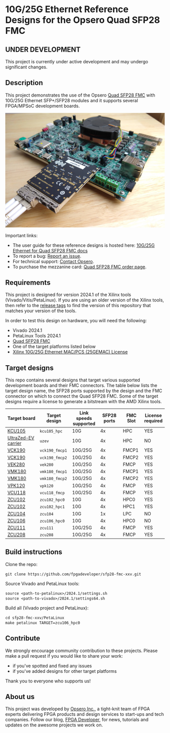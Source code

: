 # 10G/25G Ethernet Reference Designs for the Opsero Quad SFP28 FMC

## UNDER DEVELOPMENT

This project is currently under active development and may undergo significant changes.

## Description

This project demonstrates the use of the Opsero [Quad SFP28 FMC] with 10G/25G Ethernet SFP+/SFP28 modules
and it supports several FPGA/MPSoC development boards.

![Quad SFP28 FMC with VEK280](docs/source/images/quad-sfp28-fmc-vek280.jpg "Quad SFP28 FMC with VEK280")

Important links:

* The user guide for these reference designs is hosted here: [10G/25G Ethernet for Quad SFP28 FMC docs](https://sfp28-xxv.ethernetfmc.com "10G/25G Ethernet for Quad SFP28 FMC docs")
* To report a bug: [Report an issue](https://github.com/fpgadeveloper/sfp28-fmc-xxv/issues "Report an issue").
* For technical support: [Contact Opsero](https://opsero.com/contact-us "Contact Opsero").
* To purchase the mezzanine card: [Quad SFP28 FMC order page](https://opsero.com/product/quad-sfp28-fmc "Quad SFP28 FMC order page").

## Requirements

This project is designed for version 2024.1 of the Xilinx tools (Vivado/Vitis/PetaLinux). 
If you are using an older version of the Xilinx tools, then refer to the 
[release tags](https://github.com/fpgadeveloper/sfp28-fmc-xxv/tags "releases")
to find the version of this repository that matches your version of the tools.

In order to test this design on hardware, you will need the following:

* Vivado 2024.1
* PetaLinux Tools 2024.1
* [Quad SFP28 FMC]
* One of the target platforms listed below
* [Xilinx 10G/25G Ethernet MAC/PCS (25GEMAC) License](https://www.xilinx.com/products/intellectual-property/ef-di-25gemac.html)

## Target designs

This repo contains several designs that target various supported development boards and their
FMC connectors. The table below lists the target design name, the SFP28 ports supported by the design and 
the FMC connector on which to connect the Quad SFP28 FMC. Some of the target designs
require a license to generate a bitstream with the AMD Xilinx tools.

| Target board        | Target design     | Link speeds<br> supported | SFP28 ports | FMC Slot    | License<br> required |
|---------------------|-------------------|---------|-------------|-------------|-----|
| [KCU105]            | `kcu105_hpc`      | 10G     | 4x          | HPC         | YES |
| [UltraZed-EV carrier] | `uzev`          | 10G     | 4x          | HPC         | NO  |
| [VCK190]            | `vck190_fmcp1`    | 10G/25G | 4x          | FMCP1       | YES |
| [VCK190]            | `vck190_fmcp2`    | 10G/25G | 4x          | FMCP2       | YES |
| [VEK280]            | `vek280`          | 10G/25G | 4x          | FMCP        | YES |
| [VMK180]            | `vmk180_fmcp1`    | 10G/25G | 4x          | FMCP1       | YES |
| [VMK180]            | `vmk180_fmcp2`    | 10G/25G | 4x          | FMCP2       | YES |
| [VPK120]            | `vpk120`          | 10G/25G | 4x          | FMCP        | YES |
| [VCU118]            | `vcu118_fmcp`     | 10G/25G | 4x          | FMCP        | YES |
| [ZCU102]            | `zcu102_hpc0`     | 10G     | 4x          | HPC0        | YES |
| [ZCU102]            | `zcu102_hpc1`     | 10G     | 4x          | HPC1        | YES |
| [ZCU104]            | `zcu104`          | 10G     | 1x          | LPC         | NO  |
| [ZCU106]            | `zcu106_hpc0`     | 10G     | 4x          | HPC0        | NO  |
| [ZCU111]            | `zcu111`          | 10G/25G | 4x          | FMCP        | YES |
| [ZCU208]            | `zcu208`          | 10G/25G | 4x          | FMCP        | YES |

## Build instructions

Clone the repo:
```
git clone https://github.com/fpgadeveloper/sfp28-fmc-xxv.git
```

Source Vivado and PetaLinux tools:

```
source <path-to-petalinux>/2024.1/settings.sh
source <path-to-vivado>/2024.1/settings64.sh
```

Build all (Vivado project and PetaLinux):

```
cd sfp28-fmc-xxv/PetaLinux
make petalinux TARGET=zcu106_hpc0
```

## Contribute

We strongly encourage community contribution to these projects. Please make a pull request if you
would like to share your work:
* if you've spotted and fixed any issues
* if you've added designs for other target platforms

Thank you to everyone who supports us!

## About us

This project was developed by [Opsero Inc.](https://opsero.com "Opsero Inc."),
a tight-knit team of FPGA experts delivering FPGA products and design services to start-ups and tech companies. 
Follow our blog, [FPGA Developer](https://www.fpgadeveloper.com "FPGA Developer"), for news, tutorials and
updates on the awesome projects we work on.

[Quad SFP28 FMC]: https://ethernetfmc.com/docs/quad-sfp28-fmc/overview/
[VCK190]: https://www.xilinx.com/vck190
[VEK280]: https://www.xilinx.com/vek280
[VMK180]: https://www.xilinx.com/vmk180
[VPK120]: https://www.xilinx.com/vpk120
[VCU108]: https://www.xilinx.com/vcu108
[VCU118]: https://www.xilinx.com/vcu118
[KCU105]: https://www.xilinx.com/kcu105
[ZCU111]: https://www.xilinx.com/zcu111
[ZCU208]: https://www.xilinx.com/zcu208
[UltraZed-EV carrier]: https://www.xilinx.com/products/boards-and-kits/1-y3n9v1.html
[ZCU102]: https://www.xilinx.com/zcu102
[ZCU104]: https://www.xilinx.com/zcu104
[ZCU106]: https://www.xilinx.com/zcu106

